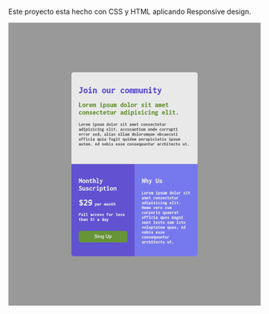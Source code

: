 Este proyecto esta hecho con CSS y HTML aplicando Responsive design.

![alt text](https://github.com/ElDuartte/ex-frontend/blob/main/01-single-price-grid/img.png?raw=true)
